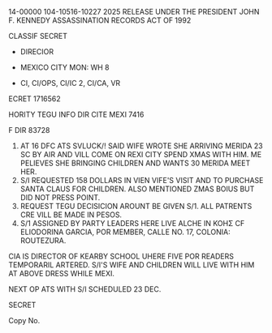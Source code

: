 14-00000
104-10516-10227
2025 RELEASE UNDER THE PRESIDENT JOHN F. KENNEDY ASSASSINATION RECORDS ACT OF 1992

CLASSIF
SECRET

*   DIRECIOR

*   MEXICO CITY
    MON: WH 8

*   CI, CI/OPS, CI/IC 2, CI/CA, VR

ECRET 1716562

HORITY TEGU INFO DIR CITE MEXI 7416

F DIR 83728

1.  AT 16 DFC ATS SVLUCK/! SAID WIFE WROTE SHE ARRIVING MERIDA 23 SC BY AIR AND VILL COME ON REXI CITY SPEND XMAS WITH HIM. ME PELIEVES SHE BRINGING CHILDREN AND WANTS 30 MERIDA MEET HER.
2.  S/I REQUESTED 158 DOLLARS IN VIEN VIFE'S VISIT AND TO PURCHASE SANTA CLAUS FOR CHILDREN. ALSO MENTIONED ZMAS BOIUS BUT DID NOT PRESS POINT.
3.  REQUEST TEGU DECISICION AROUNT BE GIVEN S/1. ALL PATRENTS CRE VILL BE MADE IN PESOS.
4.  S/1 ASSIGNED BY PARTY LEADERS HERE LIVE ALCHE IN ΚΟΗΣ CF ELIODORINA GARCIA, POR MEMBER, CALLE NO. 17, COLONIA: ROUTEZURA.

CIA IS DIRECTOR OF KEARBY SCHOOL UHERE FIVE POR READERS TEMPORARIL ARTERED. S/I'S WIFE AND CHILDREN WILL LIVE WITH HIM AT ABOVE DRESS WHILE MEXI.

NEXT OP ATS WITH S/I SCHEDULED 23 DEC.

SECRET

Copy No.
